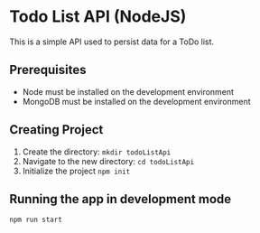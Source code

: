 # Todo List API (NodeJS)

This is a simple API used to persist data for a ToDo list.

## Prerequisites

- Node must be installed on the development environment
- MongoDB must be installed on the development environment

## Creating Project

1. Create the directory:  `mkdir todoListApi`
2. Navigate to the new directory:  `cd todoListApi`
3. Initialize the project `npm init`

## Running the app in development mode

```
npm run start
```